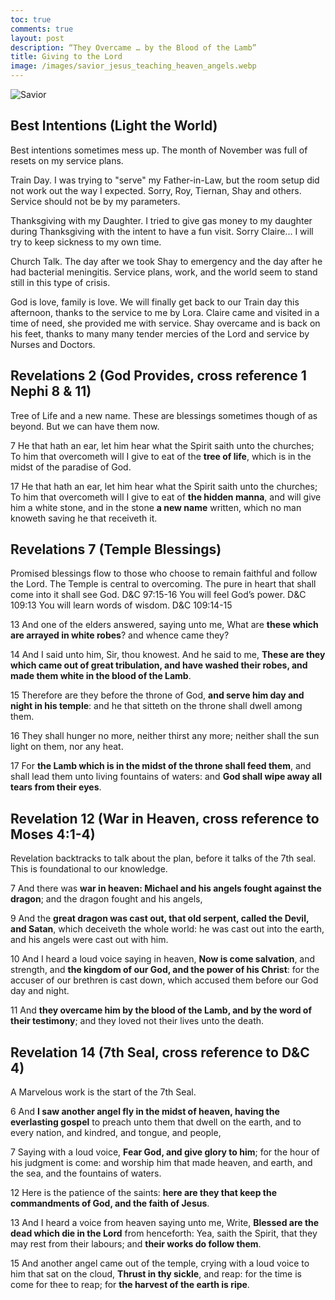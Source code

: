 ```yaml
---
toc: true
comments: true
layout: post
description: “They Overcame … by the Blood of the Lamb”
title: Giving to the Lord
image: /images/savior_jesus_teaching_heaven_angels.webp
---
```


![Savior]({{site.baseurl}}/images/savior_jesus_teaching_heaven_angels.webp)


## Best Intentions (Light the World)
Best intentions sometimes mess up. The month of November was full of resets on my service plans.

Train Day. I was trying to "serve" my Father-in-Law, but the room setup did not work out the way I expected.   Sorry, Roy, Tiernan, Shay and others.  Service should not be by my parameters.

Thanksgiving with my Daughter.  I tried to give gas money to my daughter during Thanksgiving with the intent to have a fun visit.  Sorry Claire... I will try to keep sickness to my own time.

Church Talk.  The day after we took Shay to emergency and the day after he had bacterial meningitis.  Service plans, work, and the world seem to stand still in this type of crisis.

God is love, family is love.  We will finally get back to our Train day this afternoon, thanks to the service to me by Lora.  Claire came and visited in a time of need, she provided me with service.  Shay overcame and is back on his feet, thanks to many many tender mercies of the Lord and service by Nurses and Doctors.

## Revelations 2 (God Provides, cross reference 1 Nephi 8 & 11)
Tree of Life and a new name.  These are blessings sometimes though of as beyond.  But we can have them now.

7 He that hath an ear, let him hear what the Spirit saith unto the churches; To him that overcometh will I give to eat of the **tree of life**, which is in the midst of the paradise of God.

17 He that hath an ear, let him hear what the Spirit saith unto the churches; To him that overcometh will I give to eat of **the hidden manna**, and will give him a white stone, and in the stone **a new name** written, which no man knoweth saving he that receiveth it.

## Revelations 7 (Temple Blessings)
Promised blessings flow to those who choose to remain faithful and follow the Lord.  The Temple is central to overcoming. 
 The pure in heart that shall come into it shall see God. D&C 97:15-16
 You will feel God’s power. D&C 109:13
 You will learn words of wisdom. D&C 109:14-15

13 And one of the elders answered, saying unto me, What are **these which are arrayed in white robes**? and whence came they?

14 And I said unto him, Sir, thou knowest. And he said to me, **These are they which came out of great tribulation, and have washed their robes, and made them white in the blood of the Lamb**.

15 Therefore are they before the throne of God, **and serve him day and night in his temple**: and he that sitteth on the throne shall dwell among them.

16 They shall hunger no more, neither thirst any more; neither shall the sun light on them, nor any heat.

17 For **the Lamb which is in the midst of the throne shall feed them**, and shall lead them unto living fountains of waters: and **God shall wipe away all tears from their eyes**.

## Revelation 12 (War in Heaven, cross reference to Moses 4:1-4)
Revelation backtracks to talk about the plan, before it talks of the 7th seal.  This is foundational to our knowledge.

7 And there was **war in heaven: Michael and his angels fought against the dragon**; and the dragon fought and his angels,

9 And the **great dragon was cast out, that old serpent, called the Devil, and Satan**, which deceiveth the whole world: he was cast out into the earth, and his angels were cast out with him.

10 And I heard a loud voice saying in heaven, **Now is come salvation**, and strength, and **the kingdom of our God, and the power of his Christ**: for the accuser of our brethren is cast down, which accused them before our God day and night.

11 And **they overcame him by the blood of the Lamb, and by the word of their testimony**; and they loved not their lives unto the death.

## Revelation 14 (7th Seal, cross reference to D&C 4)
A Marvelous work is the start of the 7th Seal.

6 And **I saw another angel fly in the midst of heaven, having the everlasting gospel** to preach unto them that dwell on the earth, and to every nation, and kindred, and tongue, and people,

7 Saying with a loud voice, **Fear God, and give glory to him**; for the hour of his judgment is come: and worship him that made heaven, and earth, and the sea, and the fountains of waters.

12 Here is the patience of the saints: **here are they that keep the commandments of God, and the faith of Jesus**.

13 And I heard a voice from heaven saying unto me, Write, **Blessed are the dead which die in the Lord** from henceforth: Yea, saith the Spirit, that they may rest from their labours; and **their works do follow them**.

15 And another angel came out of the temple, crying with a loud voice to him that sat on the cloud, **Thrust in thy sickle**, and reap: for the time is come for thee to reap; for **the harvest of the earth is ripe**.